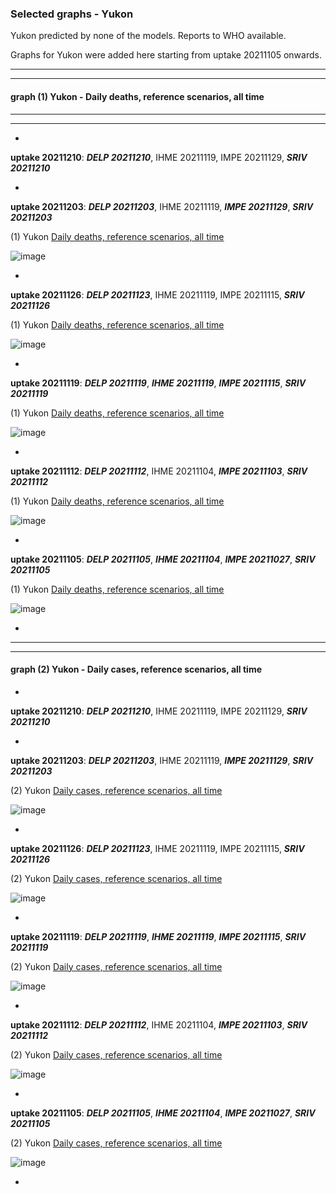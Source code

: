 ### Selected graphs - Yukon

Yukon predicted by none of the models. Reports to WHO available.

Graphs for Yukon were added here starting from uptake 20211105 onwards.   

  
**** 
****  

  
  
  
#### graph (1) Yukon - Daily deaths, reference scenarios, all time

****
****  




*

**uptake 20211210**: **_DELP 20211210_**, IHME 20211119, IMPE 20211129, **_SRIV 20211210_**



*


**uptake 20211203**: **_DELP 20211203_**, IHME 20211119, **_IMPE 20211129_**, **_SRIV 20211203_**

(1) Yukon [Daily deaths, reference scenarios, all time](https://github.com/pourmalek/CovidVisualizedCountry/blob/main/20211203/output/JOHN/graph%201%20c%20COVID-19%20daily%20deaths%2C%20Canada%2C%20Yukon%2C%20Johns%20Hopkins.pdf)

![image](https://user-images.githubusercontent.com/30849720/144699459-c79f2d0a-1ccf-4652-83ff-4864ec91fb3f.png)

*

**uptake 20211126**: **_DELP 20211123_**, IHME 20211119, IMPE 20211115, **_SRIV 20211126_**

(1) Yukon [Daily deaths, reference scenarios, all time](https://github.com/pourmalek/CovidVisualizedCountry/blob/main/20211126/output/JOHN/graph%201%20c%20COVID-19%20daily%20deaths%2C%20Canada%2C%20Yukon%2C%20Johns%20Hopkins.pdf)

![image](https://user-images.githubusercontent.com/30849720/143910774-362452ce-6b60-44b9-846e-f85ce982b5b0.png)

*

**uptake 20211119**: **_DELP 20211119_**, **_IHME 20211119_**, **_IMPE 20211115_**, **_SRIV 20211119_**

(1) Yukon [Daily deaths, reference scenarios, all time](https://github.com/pourmalek/CovidVisualizedCountry/blob/main/20211119/output/JOHN/graph%201%20c%20COVID-19%20daily%20deaths%2C%20Canada%2C%20Yukon%2C%20Johns%20Hopkins.pdf)

![image](https://user-images.githubusercontent.com/30849720/142747782-8222af40-3029-4f00-8de6-8acdbdda133c.png)

*

**uptake 20211112**: **_DELP 20211112_**, IHME 20211104, **_IMPE 20211103_**, **_SRIV 20211112_**

(1) Yukon [Daily deaths, reference scenarios, all time](https://github.com/pourmalek/CovidVisualizedCountry/blob/main/20211112/output/JOHN/graph%201%20c%20COVID-19%20daily%20deaths%2C%20Canada%2C%20Yukon%2C%20Johns%20Hopkins.pdf)

![image](https://user-images.githubusercontent.com/30849720/141704751-37f4c0c7-cccd-4cc3-a0dd-22e80a2fa845.png)

*

**uptake 20211105**: **_DELP 20211105_**, **_IHME 20211104_**, **_IMPE 20211027_**, **_SRIV 20211105_**

(1) Yukon [Daily deaths, reference scenarios, all time](https://github.com/pourmalek/CovidVisualizedCountry/blob/main/20211105/output/JOHN/graph%201%20c%20COVID-19%20daily%20deaths%2C%20Canada%2C%20Yukon%2C%20Johns%20Hopkins.pdf)

![image](https://user-images.githubusercontent.com/30849720/140766428-47b3be43-cd55-466d-b3fd-dd71e22c8a8f.png)

*







****
****


#### graph (2) Yukon - Daily cases, reference scenarios, all time




*

**uptake 20211210**: **_DELP 20211210_**, IHME 20211119, IMPE 20211129, **_SRIV 20211210_**



*


**uptake 20211203**: **_DELP 20211203_**, IHME 20211119, **_IMPE 20211129_**, **_SRIV 20211203_**

(2) Yukon [Daily cases, reference scenarios, all time](https://github.com/pourmalek/CovidVisualizedCountry/blob/main/20211203/output/JOHN/graph%202%20c%20COVID-19%20daily%20cases%2C%20Canada%2C%20Yukon%2C%20Johns%20Hopkins.pdf)

![image](https://user-images.githubusercontent.com/30849720/144699476-40910d7a-1199-4a98-8dda-89aa76dd92e2.png)

*

**uptake 20211126**: **_DELP 20211123_**, IHME 20211119, IMPE 20211115, **_SRIV 20211126_**

(2) Yukon [Daily cases, reference scenarios, all time](https://github.com/pourmalek/CovidVisualizedCountry/blob/main/20211126/output/JOHN/graph%202%20c%20COVID-19%20daily%20cases%2C%20Canada%2C%20Yukon%2C%20Johns%20Hopkins.pdf)

![image](https://user-images.githubusercontent.com/30849720/143910918-b668cd0d-a845-4241-9517-44feb8fd7de4.png)

*

**uptake 20211119**: **_DELP 20211119_**, **_IHME 20211119_**, **_IMPE 20211115_**, **_SRIV 20211119_**

(2) Yukon [Daily cases, reference scenarios, all time](https://github.com/pourmalek/CovidVisualizedCountry/blob/main/20211119/output/JOHN/graph%202%20c%20COVID-19%20daily%20cases%2C%20Canada%2C%20Yukon%2C%20Johns%20Hopkins.pdf)

![image](https://user-images.githubusercontent.com/30849720/142747797-8b12817f-87f6-467b-a1fb-83ee551eda64.png)

*

**uptake 20211112**: **_DELP 20211112_**, IHME 20211104, **_IMPE 20211103_**, **_SRIV 20211112_**

(2) Yukon [Daily cases, reference scenarios, all time](https://github.com/pourmalek/CovidVisualizedCountry/blob/main/20211112/output/JOHN/graph%202%20c%20COVID-19%20daily%20cases%2C%20Canada%2C%20Yukon%2C%20Johns%20Hopkins.pdf)

![image](https://user-images.githubusercontent.com/30849720/141704778-9c969679-1208-4ac0-96a6-28bf6de745d0.png)

*

**uptake 20211105**: **_DELP 20211105_**, **_IHME 20211104_**, **_IMPE 20211027_**, **_SRIV 20211105_**

(2) Yukon [Daily cases, reference scenarios, all time](https://github.com/pourmalek/CovidVisualizedCountry/blob/main/20211105/output/JOHN/graph%202%20c%20COVID-19%20daily%20cases%2C%20Canada%2C%20Yukon%2C%20Johns%20Hopkins.pdf)

![image](https://user-images.githubusercontent.com/30849720/140766622-67ecc01b-ee78-4d56-a4f3-200325017a0f.png)

*



